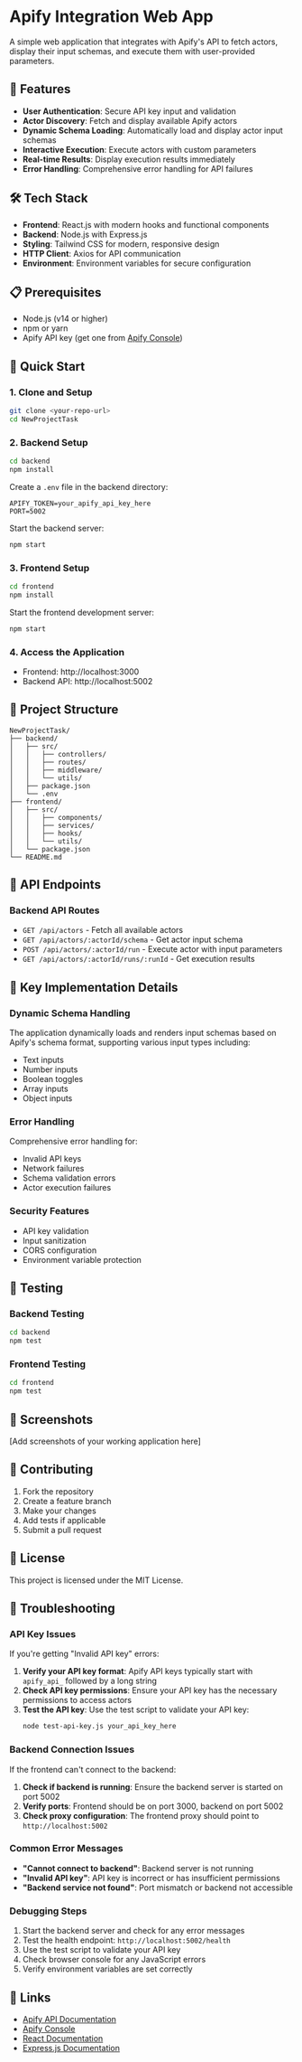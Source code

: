 # Apify Integration Web App

A simple web application that integrates with Apify's API to fetch actors, display their input schemas, and execute them with user-provided parameters.

## 🚀 Features

- **User Authentication**: Secure API key input and validation
- **Actor Discovery**: Fetch and display available Apify actors
- **Dynamic Schema Loading**: Automatically load and display actor input schemas
- **Interactive Execution**: Execute actors with custom parameters
- **Real-time Results**: Display execution results immediately
- **Error Handling**: Comprehensive error handling for API failures

## 🛠️ Tech Stack

- **Frontend**: React.js with modern hooks and functional components
- **Backend**: Node.js with Express.js
- **Styling**: Tailwind CSS for modern, responsive design
- **HTTP Client**: Axios for API communication
- **Environment**: Environment variables for secure configuration

## 📋 Prerequisites

- Node.js (v14 or higher)
- npm or yarn
- Apify API key (get one from [Apify Console](https://console.apify.com/))

## 🚀 Quick Start

### 1. Clone and Setup

```bash
git clone <your-repo-url>
cd NewProjectTask
```

### 2. Backend Setup

```bash
cd backend
npm install
```

Create a `.env` file in the backend directory:
```env
APIFY_TOKEN=your_apify_api_key_here
PORT=5002
```

Start the backend server:
```bash
npm start
```

### 3. Frontend Setup

```bash
cd frontend
npm install
```

Start the frontend development server:
```bash
npm start
```

### 4. Access the Application

- Frontend: http://localhost:3000
- Backend API: http://localhost:5002

## 📁 Project Structure

```
NewProjectTask/
├── backend/
│   ├── src/
│   │   ├── controllers/
│   │   ├── routes/
│   │   ├── middleware/
│   │   └── utils/
│   ├── package.json
│   └── .env
├── frontend/
│   ├── src/
│   │   ├── components/
│   │   ├── services/
│   │   ├── hooks/
│   │   └── utils/
│   └── package.json
└── README.md
```

## 🔧 API Endpoints

### Backend API Routes

- `GET /api/actors` - Fetch all available actors
- `GET /api/actors/:actorId/schema` - Get actor input schema
- `POST /api/actors/:actorId/run` - Execute actor with input parameters
- `GET /api/actors/:actorId/runs/:runId` - Get execution results

## 🎯 Key Implementation Details

### Dynamic Schema Handling
The application dynamically loads and renders input schemas based on Apify's schema format, supporting various input types including:
- Text inputs
- Number inputs
- Boolean toggles
- Array inputs
- Object inputs

### Error Handling
Comprehensive error handling for:
- Invalid API keys
- Network failures
- Schema validation errors
- Actor execution failures

### Security Features
- API key validation
- Input sanitization
- CORS configuration
- Environment variable protection

## 🧪 Testing

### Backend Testing
```bash
cd backend
npm test
```

### Frontend Testing
```bash
cd frontend
npm test
```

## 📸 Screenshots

[Add screenshots of your working application here]

## 🤝 Contributing

1. Fork the repository
2. Create a feature branch
3. Make your changes
4. Add tests if applicable
5. Submit a pull request

## 📄 License

This project is licensed under the MIT License.

## 🔧 Troubleshooting

### API Key Issues

If you're getting "Invalid API key" errors:

1. **Verify your API key format**: Apify API keys typically start with `apify_api_` followed by a long string
2. **Check API key permissions**: Ensure your API key has the necessary permissions to access actors
3. **Test the API key**: Use the test script to validate your API key:
   ```bash
   node test-api-key.js your_api_key_here
   ```

### Backend Connection Issues

If the frontend can't connect to the backend:

1. **Check if backend is running**: Ensure the backend server is started on port 5002
2. **Verify ports**: Frontend should be on port 3000, backend on port 5002
3. **Check proxy configuration**: The frontend proxy should point to `http://localhost:5002`

### Common Error Messages

- **"Cannot connect to backend"**: Backend server is not running
- **"Invalid API key"**: API key is incorrect or has insufficient permissions
- **"Backend service not found"**: Port mismatch or backend not accessible

### Debugging Steps

1. Start the backend server and check for any error messages
2. Test the health endpoint: `http://localhost:5002/health`
3. Use the test script to validate your API key
4. Check browser console for any JavaScript errors
5. Verify environment variables are set correctly

## 🔗 Links

- [Apify API Documentation](https://docs.apify.com/api/v2)
- [Apify Console](https://console.apify.com/)
- [React Documentation](https://reactjs.org/)
- [Express.js Documentation](https://expressjs.com/) 